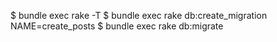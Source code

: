 $ bundle exec rake -T
$ bundle exec rake db:create_migration NAME=create_posts
$ bundle exec rake db:migrate
